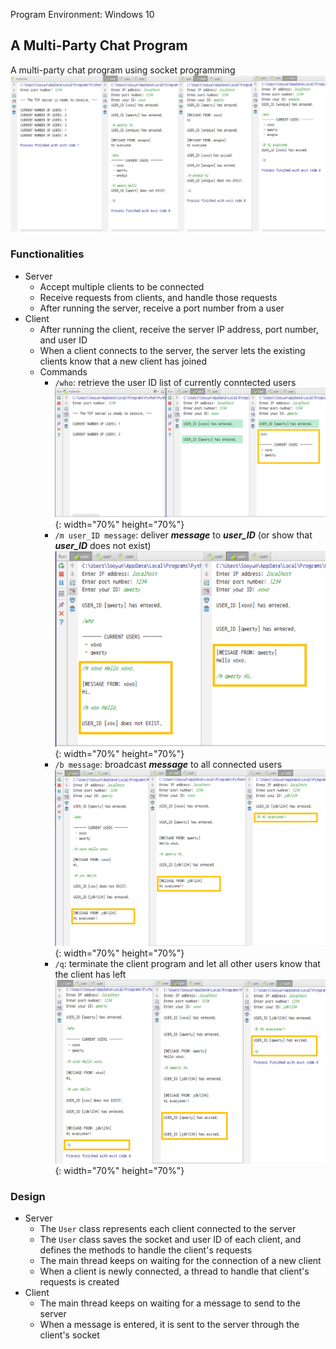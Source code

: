 Program Environment: Windows 10

## A Multi-Party Chat Program

A multi-party chat program using socket programming
![Multi-Chat Program](./images/multi-chat.png)

### **Functionalities**
* Server
	* Accept multiple clients to be connected
	* Receive requests from clients, and handle those requests
	* After running the server, receive a port number from a user
* Client
	* After running the client, receive the server IP address, port number, and user ID
	* When a client connects to the server, the server lets the existing clients know that a new client has joined
	* Commands
		* `/who`: retrieve the user ID list of currently conntected users
![who command](./images/who.png){: width="70%" height="70%"}
		* `/m user_ID message`: deliver ***message*** to ***user_ID*** (or show that ***user_ID*** does not exist)
![m command](./images/m.png){: width="70%" height="70%"}
		* `/b message`: broadcast ***message*** to all connected users
![b command](./images/b.png){: width="70%" height="70%"}
		* `/q`: terminate the client program and let all other users know that the client has left
![q command](./images/q.png){: width="70%" height="70%"}

### Design
* Server
	* The `User` class represents each client connected to the server
	* The `User` class saves the socket and user ID of each client, and defines the methods to handle the client's requests
	* The main thread keeps on waiting for the connection of a new client
	* When a client is newly connected, a thread to handle that client's requests is created
* Client
	* The main thread keeps on waiting for a message to send to the server
	* When a message is entered, it is sent to the server through the client's socket
